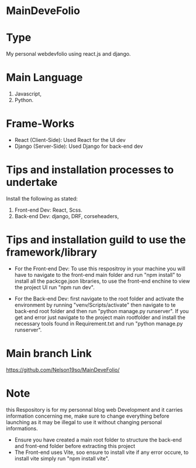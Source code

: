 # MainDeveFolio

# Type

My personal webdevfolio using react.js and django.

# Main Language

1. Javascript,
2. Python.

# Frame-Works

- React (Client-Side): Used React for the UI dev
- Django (Server-Side): Used Django for back-end dev

# Tips and installation processes to undertake

Install the following as stated:

1. Front-end Dev: React, Scss.
2. Back-end Dev: django, DRF, corseheaders,

# Tips and installation guild to use the framework/library

- For the Front-end Dev: To use this respositroy in your machine you will have to navigate to the front-end main folder and run "npm install" to install all the packcge.json libraries, to use the front-end enchine to view the project UI run "npm run dev".

- For the Back-end Dev: first navigate to the root folder and activate the environment by running "venv/Scripts/activate" then navigate to te back-end root folder and then run "python manage.py runserver". If you get and error just navigate to the project main rootfolder and install the necessary tools found in Requirement.txt and run "python manage.py runserver".

# Main branch Link

https://github.com/Nelson19so/MainDeveFolio/

# Note

this Respository is for my personnal blog web Development and it carries information concerning me, make sure to change everything before launching as it may be illegal to use it without changing personal informations.

- Ensure you have created a main root folder to structure the back-end and front-end folder before extracting this project
- The Front-end uses Vite, soo ensure to install vite if any error occure, to install vite simply run "npm install vite".

